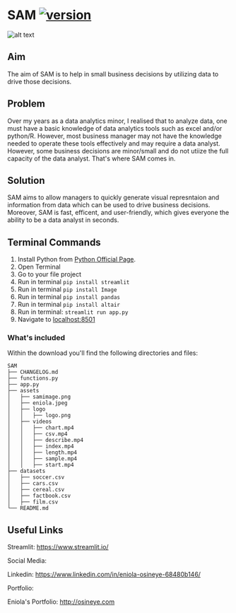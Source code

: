 # SAM [![version][version-badge]][CHANGELOG]

![alt text](https://github.com/eosineye1/sam/blob/main/assets/samimage.png? "SAM Start Page")

## Aim
The aim of SAM is to help in small business decisions by utilizing data to drive those decisions.

## Problem
Over my years as a data analytics minor, I realised that to analyze data, one must have a basic knowledge of data analytics tools such as excel and/or python/R. However, most business manager may not have the knowledge needed to operate these tools effectively and may require a data analyst. However, some business decisions are minor/small and do not utiize the full capacity of the data analyst. That's where SAM comes in.

## Solution

SAM aims to allow managers to quickly generate visual represntaion and information from data which can be used to drive business decisions. Moreover, SAM is fast, efficent, and user-friendly, which gives everyone the ability to be a data analyst in seconds.

## Terminal Commands

1. Install Python from [Python Official Page](https://www.python.org/).
2. Open Terminal
3. Go to your file project
4. Run in terminal ```pip install streamlit``` 
5. Run in terminal ```pip install Image``` 
6. Run in terminal ```pip install pandas```
7. Run in terminal ```pip install altair```
8. Run in terminal: ```streamlit run app.py```
9. Navigate to [localhost:8501](http://localhost:8501/)

### What's included

Within the download you'll find the following directories and files:

```
SAM
├── CHANGELOG.md
├── functions.py
├── app.py
├── assets
│   ├── samimage.png
│   ├── eniola.jpeg
│   ├── logo
│   │   ├── logo.png
│   ├── videos
│   │   ├── chart.mp4
│   │   ├── csv.mp4
│   │   ├── describe.mp4
│   │   ├── index.mp4
│   │   ├── length.mp4
│   │   ├── sample.mp4
│   │   ├── start.mp4
├── datasets
│   ├── soccer.csv
│   ├── cars.csv
│   ├── cereal.csv
│   ├── factbook.csv
│   ├── film.csv
└── README.md
```

## Useful Links

Streamlit: <https://www.streamlit.io/>

Social Media:

Linkedin: <https://www.linkedin.com/in/eniola-osineye-68480b146/>

Portfolio:

Eniola's Portfolio: <http://osineye.com>

[CHANGELOG]: ./CHANGELOG.md
[version-badge]: https://img.shields.io/badge/version-1.3.0-blue.svg


